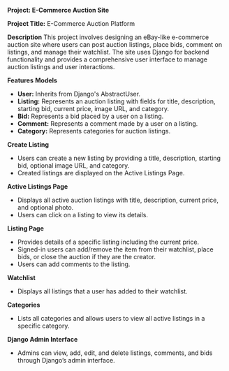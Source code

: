 <strong>Project: E-Commerce Auction Site</strong>

<strong>Project Title:</strong> E-Commerce Auction Platform

<strong>Description</strong>
This project involves designing an eBay-like e-commerce auction site where users can post auction listings, place bids, comment on listings, and manage their watchlist. The site uses Django for backend functionality and provides a comprehensive user interface to manage auction listings and user interactions.

<strong>Features</strong>
<strong>Models</strong>

<ul>
  <li><strong>User:</strong> Inherits from Django's AbstractUser.</li>
  <li><strong>Listing:</strong> Represents an auction listing with fields for title, description, starting bid, current price, image URL, and category.</li>
  <li><strong>Bid:</strong> Represents a bid placed by a user on a listing.</li>
  <li><strong>Comment:</strong> Represents a comment made by a user on a listing.</li>
  <li><strong>Category:</strong> Represents categories for auction listings.</li>
</ul>
<strong>Create Listing</strong>

<ul>
  <li>Users can create a new listing by providing a title, description, starting bid, optional image URL, and category.</li>
  <li>Created listings are displayed on the Active Listings Page.</li>
</ul>
<strong>Active Listings Page</strong>

<ul>
  <li>Displays all active auction listings with title, description, current price, and optional photo.</li>
  <li>Users can click on a listing to view its details.</li>
</ul>
<strong>Listing Page</strong>

<ul>
  <li>Provides details of a specific listing including the current price.</li>
  <li>Signed-in users can add/remove the item from their watchlist, place bids, or close the auction if they are the creator.</li>
  <li>Users can add comments to the listing.</li>
</ul>
<strong>Watchlist</strong>

<ul>
  <li>Displays all listings that a user has added to their watchlist.</li>
</ul>
<strong>Categories</strong>

<ul>
  <li>Lists all categories and allows users to view all active listings in a specific category.</li>
</ul>
<strong>Django Admin Interface</strong>

<ul>
  <li>Admins can view, add, edit, and delete listings, comments, and bids through Django’s admin interface.</li>
</ul>
